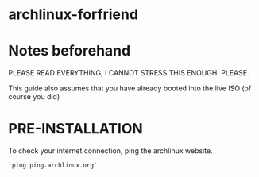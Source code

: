# archlinux-forfriend

# Notes beforehand

PLEASE READ EVERYTHING, 
I CANNOT STRESS THIS ENOUGH.
PLEASE.

This guide also assumes
that you have already booted into
the live ISO (of course you did)


# PRE-INSTALLATION

To check your internet connection,
ping the archlinux website.

    `ping ping.archlinux.org`